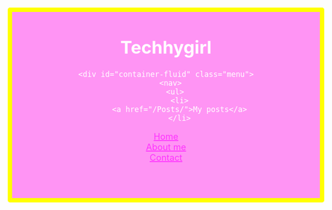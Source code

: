 
<html lang="en">
<head>
  <meta charset="UTF-8">
  <meta http-equiv="X-UA-Compatible" content="IE=Edge">
  <meta name="viewport" content="width=device-width, initial-scale=1">

  <title>Home</title>
  
  <!-- HTML -->
  

  <!-- Custom Styles -->
  <link rel="stylesheet" href="style.css">
<style>
body {
    font-size: 15pt;
  
}
#header{
  color: #fff;
  border-color:yellow;
  border-style:solid;
  background-color:#FF94F4;
  text-align: center;
border-radius:5px;
border-width:10px;
}
a
{
  color:#F3F;
  
}
nav{
  background-color:#DAE91A;
float:right;
border-style:solid;
border-color: #BFC940;
margin:0;
padding:0;
opacity: 0.7;

}

html{
  scroll-behavior: smooth;
}
li{
  list-style: none;
}
</style>
</head>

<body>
  <div id="header">
    <p> <h1>Techhygirl</h1></p>
    <header>
      
    <div id="container-fluid" class="menu">
      <nav>
        <ul>
          <li>
          <a href="/Posts/">My posts</a>
          </li>
<li>
<a href="home.html">Home</a>
</li>
          <li>
          <a href="about.html">About me</a>
          </li>
          <li><a href="contact.html">Contact</a>
          </li>
        </ul>
          </nav>
   
 
  <!-- Project -->
  <script src="main.js"></script>
